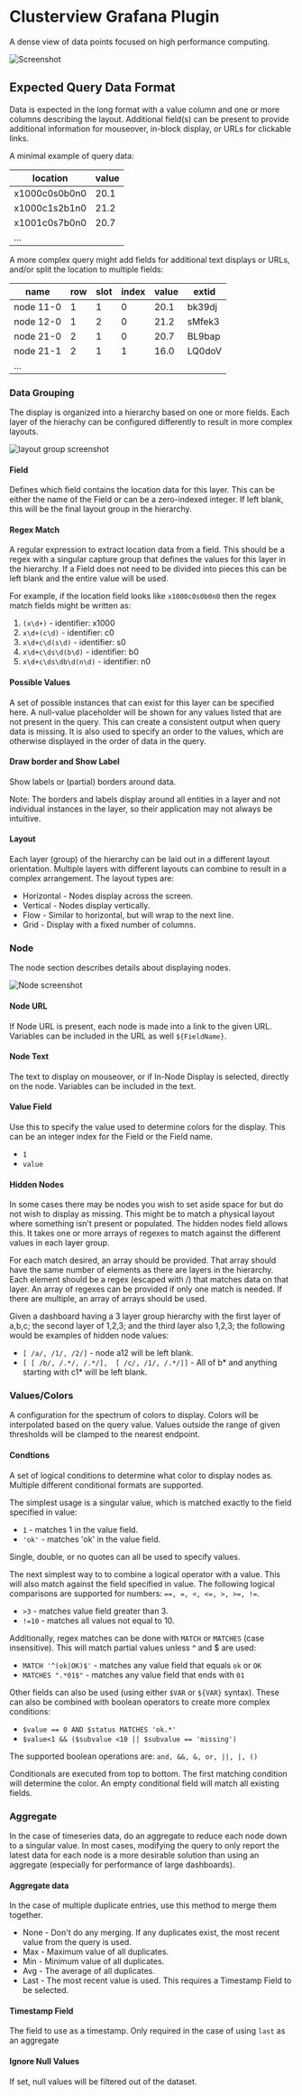 # Clusterview Grafana Plugin

A dense view of data points focused on high performance computing.

![Screenshot](https://raw.githubusercontent.com/HewlettPackard/hpe-grafana-clusterview-panel/v1.x-docs/doc/img/dashboard.png)



## Expected Query Data Format
Data is expected in the long format with a value column and one or more columns describing the layout. Additional field(s) can be present to provide additional information for mouseover, in-block display, or URLs for clickable links.

A minimal example of query data:

|      location |value|
| ------------- |-----|
| x1000c0s0b0n0 | 20.1|
| x1000c1s2b1n0 | 21.2|
| x1001c0s7b0n0 | 20.7|
|...|


A more complex query might add fields for additional text displays or URLs, and/or split the location to multiple fields:

| name      |  row  | slot | index |value| extid  |
| -         | -     | -    | -     | -   | -      |
| node 11-0 | 1     | 1    | 0     | 20.1| bk39dj |
| node 12-0 | 1     | 2    | 0     | 21.2| sMfek3 |
| node 21-0 | 2     | 1    | 0     | 20.7| BL9bap |
| node 21-1 | 2     | 1    | 1     | 16.0| LQ0doV |
|...|



### Data Grouping
The display is organized into a hierarchy based on one or more fields. Each layer of the hierachy can be configured differently to result in more complex layouts.

![layout group screenshot](https://raw.githubusercontent.com/HewlettPackard/hpe-grafana-clusterview-panel/v1.x-docs/doc/img/layoutgroup.png)

#### Field
Defines which field contains the location data for this layer. This can be either the name of the Field or can be a zero-indexed integer. If left blank, this will be the final layout group in the hierarchy.

#### Regex Match
A regular expression to extract location data from a field. This should be a regex with a singular capture group that defines the values for this layer in the hierarchy. If a Field does not need to be divided into pieces this can be left blank and the entire value will be used.

For example, if the location field looks like `x1000c0s0b0n0` then the regex match fields might be written as:

1. `(x\d+)` - identifier: x1000
1. `x\d+(c\d)` - identifier: c0
1. `x\d+c\d(s\d)` - identifier: s0
1. `x\d+c\ds\d(b\d)` - identifier: b0
1. `x\d+c\ds\db\d(n\d)` - identifier: n0

#### Possible Values
A set of possible instances that can exist for this layer can be specified here. A null-value placeholder will be shown for any values listed that are not present in the query. This can create a consistent output when query data is missing. It is also used to specify an order to the values, which are otherwise displayed in the order of data in the query.

#### Draw border and Show Label
Show labels or (partial) borders around data. 

Note: The borders and labels display around all entities in a layer and not individual instances in the layer, so their application may not always be intuitive.

#### Layout
Each layer (group) of the hierarchy can be laid out in a different layout orientation. 
Multiple layers with different layouts can combine to result in a complex arrangement.
The layout types are:
 * Horizontal - Nodes display across the screen.
 * Vertical - Nodes display vertically.
 * Flow - Similar to horizontal, but will wrap to the next line.
 * Grid - Display with a fixed number of columns.

### Node

The node section describes details about displaying nodes.

![Node screenshot](https://raw.githubusercontent.com/HewlettPackard/hpe-grafana-clusterview-panel/v1.x-docs/doc/img/node.png)

#### Node URL

If Node URL is present, each node is made into a link to the given URL. Variables can be included in the URL as well `${FieldName}`.

#### Node Text

The text to display on mouseover, or if In-Node Display is selected, directly on the node. Variables can be included in the text.

#### Value Field

Use this to specify the value used to determine colors for the display. This can be an integer index for the Field or the Field name.

* `1`
* `value`

#### Hidden Nodes

In some cases there may be nodes you wish to set aside space for but do not wish to display as missing. This might be to match a physical layout where something isn't present or populated. The hidden nodes field allows this. It takes one or more arrays of regexes to match against the different values in each layer group.

For each match desired, an array should be provided. That array should have the same number of elements as there are layers in the hierarchy. Each element should be a regex (escaped with /) that matches data on that layer. An array of regexes can be provided if only one match is needed. If there are multiple, an array of arrays should be used.

Given a dashboard having a 3 layer group hierarchy with the first layer of a,b,c; the second layer of 1,2,3; and the third layer also 1,2,3; the following would be examples of hidden node values:
* `[ /a/, /1/, /2/]` - node a12 will be left blank.
* `[ [ /b/, /.*/, /.*/],  [ /c/, /1/, /.*/]]` - All of b* and anything starting with c1* will be left blank.

### Values/Colors

A configuration for the spectrum of colors to display. Colors will be interpolated based on the query value. Values outside the range of given thresholds will be clamped to the nearest endpoint.

#### Condtions

A set of logical conditions to determine what color to display nodes as.
Multiple different conditional formats are supported.

The simplest usage is a singular value, which is matched exactly to the field specified in value: 
* `1` - matches 1 in the value field.
* `'ok'` - matches 'ok' in the value field.

Single, double, or no quotes can all be used to specify values.

The next simplest way to to combine a logical operator with a value. This will also match against
the field specified in value. The following logical comparisons are supported for numbers: `==, =, <, <=, >, >=, !=`.
* `>3` - matches value field greater than 3.
* `!=10` - matches all values not equal to 10.

Additionally, regex matches can be done with `MATCH` or `MATCHES` (case insensitive). 
This will match partial values unless ^ and $ are used:
* `MATCH '^(ok|OK)$'` - matches any value field that equals `ok` or `OK`
* `MATCHES ".*01$"` - matches any value field that ends with `01`

Other fields can also be used (using either `$VAR` or `${VAR}` syntax). These can also be combined with boolean operators to create more complex conditions:
* `$value == 0 AND $status MATCHES 'ok.*'`
* `$value<1 && ($subvalue <10 || $subvalue == 'missing')`

The supported boolean operations are: `and, &&, &, or, ||, |, ()`

Conditionals are executed from top to bottom. The first matching condition will determine the color. An empty conditional field will match all existing fields.

### Aggregate

In the case of timeseries data, do an aggregate to reduce each node down to a singular value. In most cases, modifying the query to only report the latest data for each node is a more desirable solution than using an aggregate (especially for performance of large dashboards).

#### Aggregate data
In the case of multiple duplicate entries, use this method to merge them together.
* None - Don't do any merging. If any duplicates exist, the most recent value from the query is used.
* Max - Maximum value of all duplicates.
* Min - Minimum value of all duplicates.
* Avg - The average of all duplicates.
* Last - The most recent value is used. This requires a Timestamp Field to be selected.

#### Timestamp Field
The field to use as a timestamp. Only required in the case of using `last` as an aggregate
#### Ignore Null Values

If set, null values will be filtered out of the dataset. 

